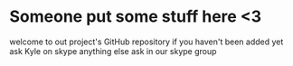 # __Someone put some stuff here <3__

welcome to out project's GitHub repository
if you haven't been added yet ask Kyle on skype
anything else ask in our skype group

